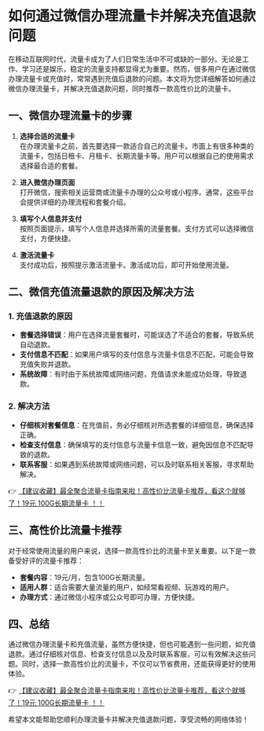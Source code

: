# 如何通过微信办理流量卡并解决充值退款问题

在移动互联网时代，流量卡成为了人们日常生活中不可或缺的一部分。无论是工作、学习还是娱乐，稳定的流量支持都显得尤为重要。然而，很多用户在通过微信办理流量卡或充值时，常常遇到充值后退款的问题。本文将为您详细解答如何通过微信办理流量卡，并解决充值退款问题，同时推荐一款高性价比的流量卡。

## 一、微信办理流量卡的步骤

1. **选择合适的流量卡**  
   在办理流量卡之前，首先要选择一款适合自己的流量卡。市面上有很多种类的流量卡，包括日租卡、月租卡、长期流量卡等。用户可以根据自己的使用需求选择最合适的套餐。

2. **进入微信办理页面**  
   打开微信，搜索相关运营商或流量卡办理的公众号或小程序。通常，这些平台会提供详细的办理流程和套餐介绍。

3. **填写个人信息并支付**  
   按照页面提示，填写个人信息并选择所需的流量套餐。支付方式可以选择微信支付，方便快捷。

4. **激活流量卡**  
   支付成功后，按照提示激活流量卡。激活成功后，即可开始使用流量。

## 二、微信充值流量退款的原因及解决方法

### 1. 充值退款的原因
- **套餐选择错误**：用户在选择流量套餐时，可能误选了不适合的套餐，导致系统自动退款。
- **支付信息不匹配**：如果用户填写的支付信息与流量卡信息不匹配，可能会导致充值失败并退款。
- **系统故障**：有时由于系统故障或网络问题，充值请求未能成功处理，导致退款。

### 2. 解决方法
- **仔细核对套餐信息**：在充值前，务必仔细核对所选套餐的详细信息，确保选择正确。
- **检查支付信息**：确保填写的支付信息与流量卡信息一致，避免因信息不匹配导致的退款。
- **联系客服**：如果遇到系统故障或网络问题，可以及时联系相关客服，寻求帮助解决。

👉 [【建议收藏】最全聚合流量卡指南来啦！高性价比流量卡推荐，看这个就够了！19元 100G长期流量卡 ！！](https://bit.ly/Liuliangka)

## 三、高性价比流量卡推荐

对于经常使用流量的用户来说，选择一款高性价比的流量卡至关重要。以下是一款备受好评的流量卡推荐：

- **套餐内容**：19元/月，包含100G长期流量。
- **适用人群**：适合需要大量流量的用户，如经常看视频、玩游戏的用户。
- **办理方式**：通过微信小程序或公众号即可办理，方便快捷。

## 四、总结

通过微信办理流量卡和充值流量，虽然方便快捷，但也可能遇到一些问题，如充值退款。通过仔细核对信息、检查支付信息以及及时联系客服，可以有效解决这些问题。同时，选择一款高性价比的流量卡，不仅可以节省费用，还能获得更好的使用体验。

👉 [【建议收藏】最全聚合流量卡指南来啦！高性价比流量卡推荐，看这个就够了！19元 100G长期流量卡 ！！](https://bit.ly/Liuliangka)

希望本文能帮助您顺利办理流量卡并解决充值退款问题，享受流畅的网络体验！